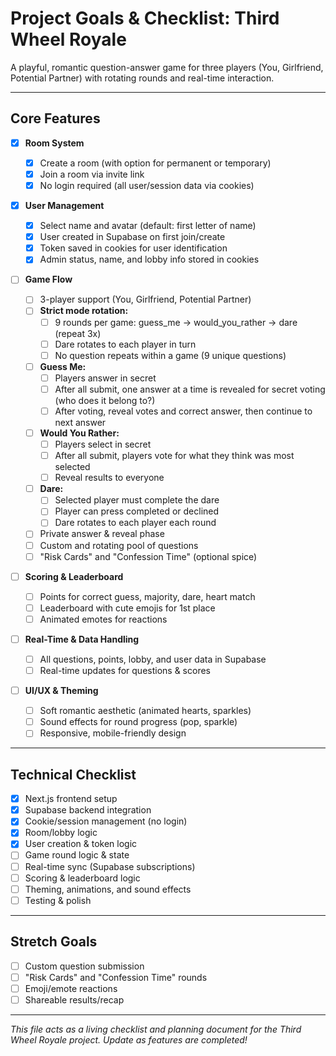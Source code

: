 # Project Goals & Checklist: Third Wheel Royale

A playful, romantic question-answer game for three players (You, Girlfriend, Potential Partner) with rotating rounds and real-time interaction.

---

## Core Features

- [x] **Room System**

  - [x] Create a room (with option for permanent or temporary)
  - [x] Join a room via invite link
  - [x] No login required (all user/session data via cookies)

- [x] **User Management**

  - [x] Select name and avatar (default: first letter of name)
  - [x] User created in Supabase on first join/create
  - [x] Token saved in cookies for user identification
  - [x] Admin status, name, and lobby info stored in cookies

- [ ] **Game Flow**

  - [ ] 3-player support (You, Girlfriend, Potential Partner)
  - [ ] **Strict mode rotation:**
    - [ ] 9 rounds per game: guess_me → would_you_rather → dare (repeat 3x)
    - [ ] Dare rotates to each player in turn
    - [ ] No question repeats within a game (9 unique questions)
  - [ ] **Guess Me:**
    - [ ] Players answer in secret
    - [ ] After all submit, one answer at a time is revealed for secret voting (who does it belong to?)
    - [ ] After voting, reveal votes and correct answer, then continue to next answer
  - [ ] **Would You Rather:**
    - [ ] Players select in secret
    - [ ] After all submit, players vote for what they think was most selected
    - [ ] Reveal results to everyone
  - [ ] **Dare:**
    - [ ] Selected player must complete the dare
    - [ ] Player can press completed or declined
    - [ ] Dare rotates to each player each round
  - [ ] Private answer & reveal phase
  - [ ] Custom and rotating pool of questions
  - [ ] "Risk Cards" and "Confession Time" (optional spice)

- [ ] **Scoring & Leaderboard**

  - [ ] Points for correct guess, majority, dare, heart match
  - [ ] Leaderboard with cute emojis for 1st place
  - [ ] Animated emotes for reactions

- [ ] **Real-Time & Data Handling**

  - [ ] All questions, points, lobby, and user data in Supabase
  - [ ] Real-time updates for questions & scores

- [ ] **UI/UX & Theming**
  - [ ] Soft romantic aesthetic (animated hearts, sparkles)
  - [ ] Sound effects for round progress (pop, sparkle)
  - [ ] Responsive, mobile-friendly design

---

## Technical Checklist

- [x] Next.js frontend setup
- [x] Supabase backend integration
- [x] Cookie/session management (no login)
- [x] Room/lobby logic
- [x] User creation & token logic
- [ ] Game round logic & state
- [ ] Real-time sync (Supabase subscriptions)
- [ ] Scoring & leaderboard logic
- [ ] Theming, animations, and sound effects
- [ ] Testing & polish

---

## Stretch Goals

- [ ] Custom question submission
- [ ] "Risk Cards" and "Confession Time" rounds
- [ ] Emoji/emote reactions
- [ ] Shareable results/recap

---

_This file acts as a living checklist and planning document for the Third Wheel Royale project. Update as features are completed!_
